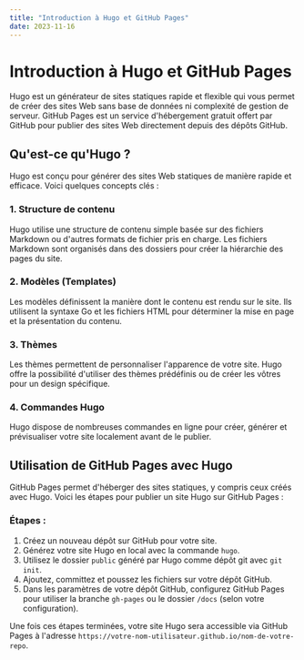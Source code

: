 ```yaml
---
title: "Introduction à Hugo et GitHub Pages"
date: 2023-11-16
---
```


# Introduction à Hugo et GitHub Pages

Hugo est un générateur de sites statiques rapide et flexible qui vous permet de créer des sites Web sans base de données ni complexité de gestion de serveur. GitHub Pages est un service d'hébergement gratuit offert par GitHub pour publier des sites Web directement depuis des dépôts GitHub.

## Qu'est-ce qu'Hugo ?

Hugo est conçu pour générer des sites Web statiques de manière rapide et efficace. Voici quelques concepts clés :

### 1. Structure de contenu

Hugo utilise une structure de contenu simple basée sur des fichiers Markdown ou d'autres formats de fichier pris en charge. Les fichiers Markdown sont organisés dans des dossiers pour créer la hiérarchie des pages du site.

### 2. Modèles (Templates)

Les modèles définissent la manière dont le contenu est rendu sur le site. Ils utilisent la syntaxe Go et les fichiers HTML pour déterminer la mise en page et la présentation du contenu.

### 3. Thèmes

Les thèmes permettent de personnaliser l'apparence de votre site. Hugo offre la possibilité d'utiliser des thèmes prédéfinis ou de créer les vôtres pour un design spécifique.

### 4. Commandes Hugo

Hugo dispose de nombreuses commandes en ligne pour créer, générer et prévisualiser votre site localement avant de le publier.

## Utilisation de GitHub Pages avec Hugo

GitHub Pages permet d'héberger des sites statiques, y compris ceux créés avec Hugo. Voici les étapes pour publier un site Hugo sur GitHub Pages :

### Étapes :

1. Créez un nouveau dépôt sur GitHub pour votre site.
2. Générez votre site Hugo en local avec la commande `hugo`.
3. Utilisez le dossier `public` généré par Hugo comme dépôt git avec `git init`.
4. Ajoutez, committez et poussez les fichiers sur votre dépôt GitHub.
5. Dans les paramètres de votre dépôt GitHub, configurez GitHub Pages pour utiliser la branche `gh-pages` ou le dossier `/docs` (selon votre configuration).

Une fois ces étapes terminées, votre site Hugo sera accessible via GitHub Pages à l'adresse `https://votre-nom-utilisateur.github.io/nom-de-votre-repo`.